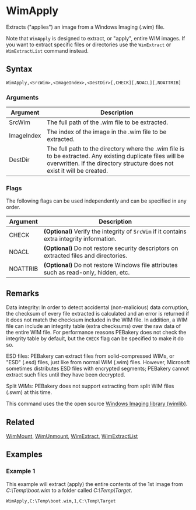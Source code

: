 # WimApply

Extracts ("applies") an image from a Windows Imaging (.wim) file.

Note that `WimApply` is designed to extract, or "apply", entire WIM images. If you want to extract specific files or directories use the `WimExtract` or `WimExtractList` command instead.

## Syntax

```pebakery
WimApply,<SrcWim>,<ImageIndex>,<DestDir>[,CHECK][,NOACL][,NOATTRIB]
```

### Arguments

| Argument | Description |
| --- | --- |
| SrcWim | The full path of the .wim file to be extracted. |
| ImageIndex | The index of the image in the .wim file to be extracted. |
| DestDir | The full path to the directory where the .wim file is to be extracted. Any existing duplicate files will be overwritten. If the directory structure does not exist it will be created. |

### Flags

The following flags can be used independently and can be specified in any order.

| Argument | Description |
| --- | --- |
| CHECK | **(Optional)** Verify the integrity of `SrcWim` if it contains extra integrity information. |
| NOACL | **(Optional)** Do not restore security descriptors on extracted files and directories. |
| NOATTRIB | **(Optional)** Do not restore Windows file attributes such as read-only, hidden, etc. |

## Remarks

Data integrity: In order to detect accidental (non-malicious) data corruption, the checksum of every file extracted is calculated and an error is returned if it does not match the checksum included in the WIM file. In addition, a WIM file can include an integrity table (extra checksums) over the raw data of the entire WIM file. For performance reasons PEBakery does not check the integrity table by default, but the `CHECK` flag can be specified to make it do so.

ESD files: PEBakery can extract files from solid-compressed WIMs, or "ESD" (.esd) files, just like from normal WIM (.wim) files. However, Microsoft sometimes distributes ESD files with encrypted segments; PEBakery cannot extract such files until they have been decrypted.

Split WIMs: PEBakery does not support extracting from split WIM files (.swm) at this time.

This command uses the the open source [Windows Imaging library (wimlib)](https://wimlib.net/).

## Related

[WimMount](./WimMount.md), [WimUnmount](./WimUnmount.md), [WimExtract](./WimExtract.md), [WimExtractList](./WimExtractList.md)

## Examples

### Example 1

This example will extract (apply) the entire contents of the 1st image from *C:\Temp\boot.wim* to a folder called *C:\Temp\Target*.

```pebakery
WimApply,C:\Temp\boot.wim,1,C:\Temp\Target
```

